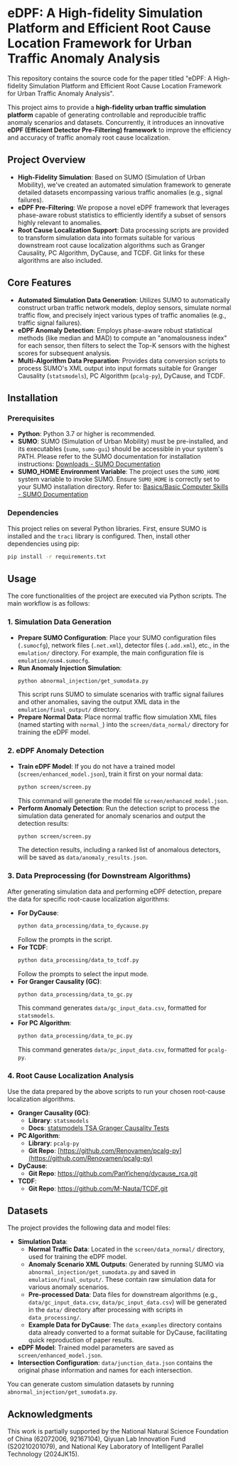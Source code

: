 # eDPF: A High-fidelity Simulation Platform and Efficient Root Cause Location Framework for Urban Traffic Anomaly Analysis

This repository contains the source code for the paper titled "eDPF: A High-fidelity Simulation Platform and Efficient Root Cause Location Framework for Urban Traffic Anomaly Analysis".

This project aims to provide a **high-fidelity urban traffic simulation platform** capable of generating controllable and reproducible traffic anomaly scenarios and datasets. Concurrently, it introduces an innovative **eDPF (Efficient Detector Pre-Filtering) framework** to improve the efficiency and accuracy of traffic anomaly root cause localization.

## Project Overview

*   **High-Fidelity Simulation**: Based on SUMO (Simulation of Urban Mobility), we've created an automated simulation framework to generate detailed datasets encompassing various traffic anomalies (e.g., signal failures).
*   **eDPF Pre-Filtering**: We propose a novel eDPF framework that leverages phase-aware robust statistics to efficiently identify a subset of sensors highly relevant to anomalies.
*   **Root Cause Localization Support**: Data processing scripts are provided to transform simulation data into formats suitable for various downstream root cause localization algorithms such as Granger Causality, PC Algorithm, DyCause, and TCDF. Git links for these algorithms are also included.

## Core Features

*   **Automated Simulation Data Generation**: Utilizes SUMO to automatically construct urban traffic network models, deploy sensors, simulate normal traffic flow, and precisely inject various types of traffic anomalies (e.g., traffic signal failures).
*   **eDPF Anomaly Detection**: Employs phase-aware robust statistical methods (like median and MAD) to compute an "anomalousness index" for each sensor, then filters to select the Top-K sensors with the highest scores for subsequent analysis.
*   **Multi-Algorithm Data Preparation**: Provides data conversion scripts to process SUMO's XML output into input formats suitable for Granger Causality (`statsmodels`), PC Algorithm (`pcalg-py`), DyCause, and TCDF.

## Installation

### Prerequisites

*   **Python**: Python 3.7 or higher is recommended.
*   **SUMO**: SUMO (Simulation of Urban Mobility) must be pre-installed, and its executables (`sumo`, `sumo-gui`) should be accessible in your system's PATH. Please refer to the SUMO documentation for installation instructions:
    [Downloads - SUMO Documentation](https://sumo.dlr.de/docs/Downloads.php)
*   **SUMO_HOME Environment Variable**: The project uses the `SUMO_HOME` system variable to invoke SUMO. Ensure `SUMO_HOME` is correctly set to your SUMO installation directory. Refer to:
    [Basics/Basic Computer Skills - SUMO Documentation](https://sumo.dlr.de/docs/Basics/Basic_Computer_Skills.html#sumo_home)

### Dependencies

This project relies on several Python libraries. First, ensure SUMO is installed and the `traci` library is configured. Then, install other dependencies using pip:

```bash
pip install -r requirements.txt
```

## Usage

The core functionalities of the project are executed via Python scripts. The main workflow is as follows:

### 1. Simulation Data Generation

*   **Prepare SUMO Configuration**: Place your SUMO configuration files (`.sumocfg`), network files (`.net.xml`), detector files (`.add.xml`), etc., in the `emulation/` directory. For example, the main configuration file is `emulation/osm4.sumocfg`.
*   **Run Anomaly Injection Simulation**:
    ```bash
    python abnormal_injection/get_sumodata.py
    ```
    This script runs SUMO to simulate scenarios with traffic signal failures and other anomalies, saving the output XML data in the `emulation/final_output/` directory.
*   **Prepare Normal Data**: Place normal traffic flow simulation XML files (named starting with `normal_`) into the `screen/data_normal/` directory for training the eDPF model.

### 2. eDPF Anomaly Detection

*   **Train eDPF Model**: If you do not have a trained model (`screen/enhanced_model.json`), train it first on your normal data:
    ```bash
    python screen/screen.py
    ```
    This command will generate the model file `screen/enhanced_model.json`.
*   **Perform Anomaly Detection**: Run the detection script to process the simulation data generated for anomaly scenarios and output the detection results:
    ```bash
    python screen/screen.py 
    ```
    The detection results, including a ranked list of anomalous detectors, will be saved as `data/anomaly_results.json`.

### 3. Data Preprocessing (for Downstream Algorithms)

After generating simulation data and performing eDPF detection, prepare the data for specific root-cause localization algorithms:

*   **For DyCause**:
    ```bash
    python data_processing/data_to_dycause.py
    ```
    Follow the prompts in the script.
*   **For TCDF**:
    ```bash
    python data_processing/data_to_tcdf.py
    ```
    Follow the prompts to select the input mode.
*   **For Granger Causality (GC)**:
    ```bash
    python data_processing/data_to_gc.py
    ```
    This command generates `data/gc_input_data.csv`, formatted for `statsmodels`.
*   **For PC Algorithm**:
    ```bash
    python data_processing/data_to_pc.py
    ```
    This command generates `data/pc_input_data.csv`, formatted for `pcalg-py`.

### 4. Root Cause Localization Analysis

Use the data prepared by the above scripts to run your chosen root-cause localization algorithms.

*   **Granger Causality (GC)**:
    *   **Library**: `statsmodels`
    *   **Docs**: [statsmodels TSA Granger Causality Tests](https://www.statsmodels.org/stable/generated/statsmodels.tsa.stattools.grangercausalitytests.html)
*   **PC Algorithm**:
    *   **Library**: `pcalg-py`
    *   **Git Repo**: [https://github.com/Renovamen/pcalg-py](https://github.com/Renovamen/pcalg-py)
*   **DyCause**:
    *   **Git Repo**: https://github.com/PanYicheng/dycause_rca.git
*   **TCDF**:
    *   **Git Repo**: https://github.com/M-Nauta/TCDF.git

## Datasets

The project provides the following data and model files:

*   **Simulation Data**:
    *   **Normal Traffic Data**: Located in the `screen/data_normal/` directory, used for training the eDPF model.
    *   **Anomaly Scenario XML Outputs**: Generated by running SUMO via `abnormal_injection/get_sumodata.py` and saved in `emulation/final_output/`. These contain raw simulation data for various anomaly scenarios.
    *   **Pre-processed Data**: Data files for downstream algorithms (e.g., `data/gc_input_data.csv`, `data/pc_input_data.csv`) will be generated in the `data/` directory after processing with scripts in `data_processing/`.
    *   **Example Data for DyCause**: The `data_examples` directory contains data already converted to a format suitable for DyCause, facilitating quick reproduction of paper results.
*   **eDPF Model**: Trained model parameters are saved as `screen/enhanced_model.json`.
*   **Intersection Configuration**: `data/junction_data.json` contains the original phase information and names for each intersection.

You can generate custom simulation datasets by running `abnormal_injection/get_sumodata.py`.

## Acknowledgments

This work is partially supported by the National Natural Science Foundation of China (62072006, 92167104), Qiyuan Lab Innovation Fund (S20210201079), and National Key Laboratory of Intelligent Parallel Technology (2024JK15).
